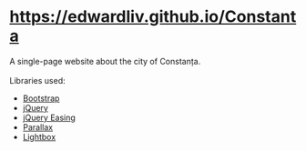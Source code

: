 # https://edwardliv.github.io/Constanta
A single-page website about the city of Constanța.</br></br>
Libraries used:
* [Bootstrap](https://getbootstrap.com)
* [jQuery](https://jquery.com)
* [jQuery Easing](https://github.com/gdsmith/jquery.easing)
* [Parallax](http://pixelcog.github.io/parallax.js)
* [Lightbox](https://lokeshdhakar.com/projects/lightbox2)
